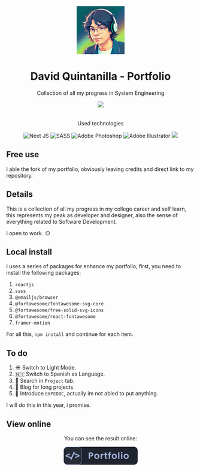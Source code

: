 
<div align="center">
    <img src="./public/davidquint-photo.png"  width="128px"></img>
    <h1>David Quintanilla - Portfolio</h1>
    <p>Collection of all my progress in System Engineering</p>
    <a href="https://github.com/davidquintr/portfolio/blob/main/LICENSE">
        <img src="https://img.shields.io/badge/License-MIT-yellow.svg">
    </a>
</div>

<br>

<div align="center">
    <p>Used technologies</p>
    <img src="https://img.shields.io/badge/Next-black?style=for-the-badge&logo=next.js&logoColor=white" alt="Next JS">
    <img src="https://img.shields.io/badge/Sass-CC6699?style=for-the-badge&logo=sass&logoColor=white" alt="SASS">
    <img src="https://img.shields.io/badge/adobe%20photoshop-%2331A8FF.svg?style=for-the-badge&logo=adobe%20photoshop&logoColor=white" alt="Adobe Photoshop">
    <img src="https://img.shields.io/badge/adobe%20illustrator-%23FF9A00.svg?style=for-the-badge&logo=adobe%20illustrator&logoColor=white" alt="Adobe Illustrator">
    <img src="https://img.shields.io/badge/Visual%20Studio%20Code-0078d7.svg?style=for-the-badge&logo=visual-studio-code&logoColor=white">
</div>

## Free use
I able the fork of my portfolio, obviously leaving credits and direct link to my repository.

## Details
This is a collection of all my progress in my college career and self learn, this represents my peak as developer and designer, also the sense of everything related to Software Development.

I open to work. :D

## Local install
I uses a series of packages for enhance my portfolio, first, you need to install the following packages:

1. ```reactjs```
2. ```sass```
3. ```@emailjs/browser```
4. ```@fortawesome/fontawesome-svg-core```
5. ```@fortawesome/free-solid-svg-icons```
6. ```@fortawesome/react-fontawesome```
7. ```framer-motion```

For all this, `npm install` and continue for each item.

## To do

1. ☀️ Switch to Light Mode.
2. 🇳🇮 Switch to Spanish as Language.
3. 🔎 Search in `Project` tab.
4. 📕 Blog for long projects.
5. 📘 Introduce `EXPEDOC`, actually im not abled to put anything.

I will do this in this year, i promise.

## View online

<div align="center">
    <p>You can see the result online:</p>
    <a href="https://davidquintr.github.io/portfolio/">
        <img src="./public/portfolio-icon.png" height="48">
    </a>
</div>